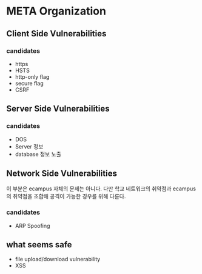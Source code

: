 # META Organization

## Client Side Vulnerabilities
### candidates
* https
* HSTS
* http-only flag
* secure flag
* CSRF

## Server Side Vulnerabilities
### candidates
* DOS
* Server 정보 
* database 정보 노출


## Network Side Vulnerabilities
이 부분은 ecampus 자체의 문제는 아니다. 다만 학교 네트워크의 취약점과 ecampus 의 취약점을 조합해 공격이 가능한 경우를 위해 다룬다. 
### candidates
* ARP Spoofing

## what seems safe
* file upload/download vulnerability
* XSS